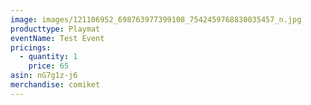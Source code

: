 ```yaml
---
image: images/121106952_698763977399108_7542459768830035457_n.jpg
producttype: Playmat
eventName: Test Event
pricings:
  - quantity: 1
    price: 65
asin: nG7g1z-j6
merchandise: comiket
---
```


